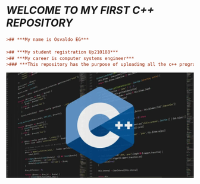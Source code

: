 # *WELCOME TO MY FIRST C++ REPOSITORY*
 ```ini
>## ***My name is Osvaldo EG***

>## ***My student registration Up210188***
>## ***My career is computer systems engineer***
>### ***This repository has the purpose of uploading all the c++ programs made in the entire course of the programming subject.***
 ```
![Portada](https://github.com/Up210188/Up210188_cpp/blob/main/imagenes/Lenguaje-C-1024x576.webp)

